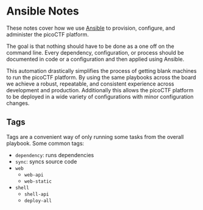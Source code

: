 # Ansible Notes

These notes cover how we use [Ansible](https://www.ansible.com/) to provision,
configure, and administer the picoCTF platform.

The goal is that nothing should have to be done as a one off on the command
line. Every dependency, configuration, or process should be documented in code
or a configuration and then applied using Ansible.

This automation drastically simplifies the process of getting blank machines to
run the picoCTF platform. By using the same playbooks across the board we
achieve a robust, repeatable, and consistent experience across development and
production.  Additionally this allows the picoCTF platform to be deployed in
a wide variety of configurations with minor configuration changes.

## Tags

Tags are a convenient way of only running some tasks from the overall playbook.
Some common tags:


- `dependency`: runs dependencies
- `sync`: syncs source code
- `web`
  - `web-api`
  - `web-static`
- `shell`
  - `shell-api`
  - `deploy-all`
